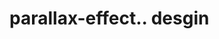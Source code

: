 # parallax-effect.. desgin                                                                                                                                                                                                                                                                                                                                                                                                                                                                                                                                                          
